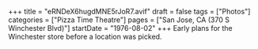 +++
title = "eRNDeX6hugdMNE5rJoR7.avif"
draft = false
tags = ["Photos"]
categories = ["Pizza Time Theatre"]
pages = ["San Jose, CA (370 S Winchester Blvd)"]
startDate = "1976-08-02"
+++
Early plans for the Winchester store before a location was picked.
